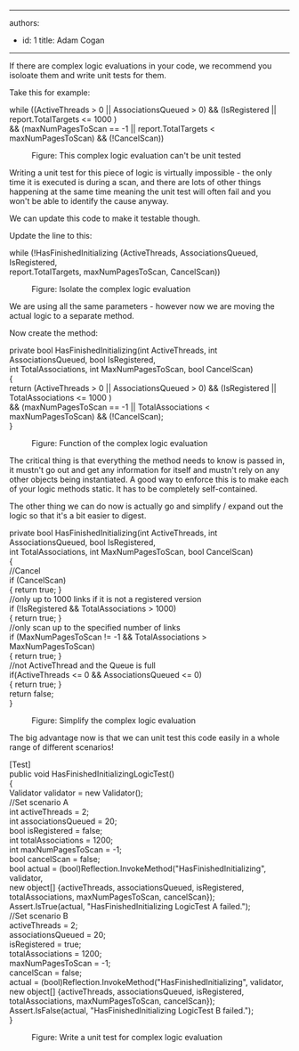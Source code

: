 

---
authors:
  - id: 1
    title: Adam Cogan
---




<span class='intro'> If there are complex logic evaluations in your code, we recommend you isoloate them and write unit tests for them.<div>Take this for example&#58;<br></div> </span>

<p class="ssw15-rteElement-CodeArea">​while ((ActiveThreads &gt; 0 || AssociationsQueued &gt; 0) &amp;&amp; (IsRegistered || report.TotalTargets &lt;= 1000 )<br> &amp;&amp; (maxNumPagesToScan == -1 || report.TotalTargets &lt; maxNumPagesToScan) &amp;&amp; (!CancelScan)) </p><p>  </p><dd class="ssw15-rteElement-FigureNormal">Figure&#58; This complex logic evaluation can't be unit tested​<br></dd><p>Writing a unit test for this piece of logic is virtually impossible - the only time it is executed is during a scan, and there are lots of other things happening at the same time meaning the unit test will often fail and you won't be able to identify the cause anyway.</p><p>We can update this code to make it testable though.</p><p>Update the line to this&#58;</p><p class="ssw15-rteElement-CodeArea">while (!HasFinishedInitializing (ActiveThreads, AssociationsQueued, IsRegistered, <br> report.TotalTargets, maxNumPagesToScan, CancelScan))</p><p>  </p><dd class="ssw15-rteElement-FigureNormal">Figure&#58; Isolate the complex logic evaluation<br></dd><p>We are using all the same parameters - however now we are moving the actual logic to a separate method.</p><p>Now create the method&#58;</p><p class="ssw15-rteElement-CodeArea">private bool HasFinishedInitializing(int ActiveThreads, int AssociationsQueued, bool IsRegistered, <br> int TotalAssociations, int MaxNumPagesToScan, bool CancelScan)<br>&#123;<br> return (ActiveThreads &gt; 0 || AssociationsQueued &gt; 0) &amp;&amp; (IsRegistered || TotalAssociations &lt;= 1000 )<br> &amp;&amp; (maxNumPagesToScan == -1 || TotalAssociations &lt; maxNumPagesToScan) &amp;&amp; (!CancelScan);  <br>&#125;</p><p>  </p><dd class="ssw15-rteElement-FigureNormal">Figure&#58; Function of the complex logic evaluation<br></dd><p>The critical thing is that everything the method needs to know is passed in, it mustn't go out and get any information for itself and mustn't rely on any other objects being instantiated. A good way to enforce this is to make each of your logic methods static. It has to be completely self-contained.</p><p>The other thing we can do now is actually go and simplify / expand out the logic so that it's a bit easier to digest.</p><p class="ssw15-rteElement-CodeArea">private bool HasFinishedInitializing(int ActiveThreads, int AssociationsQueued, bool IsRegistered, <br> int TotalAssociations, int MaxNumPagesToScan, bool CancelScan)<br>&#123;<br> //Cancel<br> if (CancelScan) <br> &#123; return true; &#125;<br> //only up to 1000 links if it is not a registered version<br> if (!IsRegistered &amp;&amp; TotalAssociations &gt; 1000) <br> &#123; return true; &#125;<br> //only scan up to the specified number of links<br> if (MaxNumPagesToScan != -1 &amp;&amp; TotalAssociations &gt; MaxNumPagesToScan) <br> &#123; return true; &#125;<br> //not ActiveThread and the Queue is full<br> if(ActiveThreads &lt;= 0 &amp;&amp; AssociationsQueued &lt;= 0) <br> &#123; return true; &#125;<br> return false;<br>&#125;  </p><dd class="ssw15-rteElement-FigureNormal">​Figure&#58; Simplify the complex logic evaluation<br></dd><p>The big advantage now is that we can unit test this code easily in a whole range of different scenarios!</p><p class="ssw15-rteElement-CodeArea">[Test]<br>public void HasFinishedInitializingLogicTest()<br>&#123;<br> Validator validator = new Validator();<br> //Set scenario A<br> int activeThreads = 2;<br> int associationsQueued = 20;<br> bool isRegistered = false;<br> int totalAssociations = 1200;<br> int maxNumPagesToScan = -1;<br> bool cancelScan = false;<br> bool actual = (bool)Reflection.InvokeMethod(&quot;HasFinishedInitializing&quot;, validator,<br> new object[] &#123;activeThreads, associationsQueued, isRegistered,<br> totalAssociations, maxNumPagesToScan, cancelScan&#125;);<br> Assert.IsTrue(actual, &quot;HasFinishedInitializing LogicTest A failed.&quot;);<br> //Set scenario B<br> activeThreads = 2;<br> associationsQueued = 20;<br> isRegistered = true;<br> totalAssociations = 1200;<br> maxNumPagesToScan = -1;<br> cancelScan = false;<br> actual = (bool)Reflection.InvokeMethod(&quot;HasFinishedInitializing&quot;, validator,<br> new object[] &#123;activeThreads, associationsQueued, isRegistered,<br> totalAssociations, maxNumPagesToScan, cancelScan&#125;);<br> Assert.IsFalse(actual, &quot;HasFinishedInitializing LogicTest B failed.&quot;);<br> &#125; </p><p>  </p><dd class="ssw15-rteElement-FigureNormal">Figure&#58; Write a unit test for complex logic evaluation​<br></dd>


